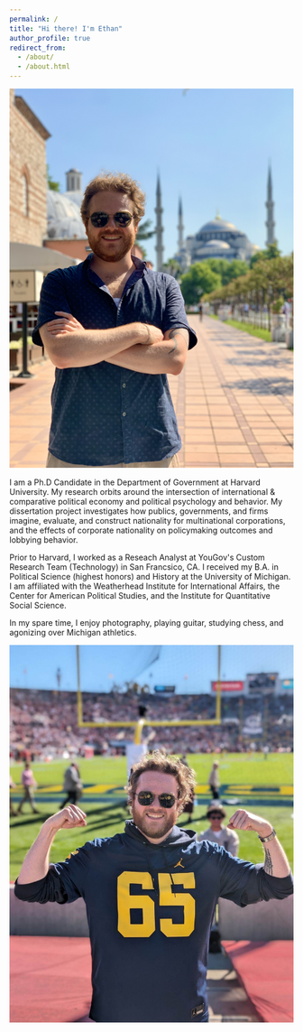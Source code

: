 ```yaml
---
permalink: /
title: "Hi there! I'm Ethan"
author_profile: true
redirect_from: 
  - /about/
  - /about.html
---
```


![At the Blue Mosque in Turkey](/images/blue_mosque.jpg)

I am a Ph.D Candidate in the Department of Government at Harvard University. My research orbits around the intersection of international & comparative political economy and political psychology and behavior. My dissertation project investigates how publics, governments, and firms imagine, evaluate, and construct nationality for multinational corporations, and the effects of corporate nationality on policymaking outcomes and lobbying behavior.

Prior to Harvard, I worked as a Reseach Analyst at YouGov's Custom Research Team (Technology) in San Francsico, CA. I received my B.A. in Political Science (highest honors) and History at the University of Michigan. I am affiliated with the Weatherhead Institute for International Affairs, the Center for American Political Studies, and the Institute for Quantitative Social Science.

In my spare time, I enjoy photography, playing guitar, studying chess, and agonizing over Michigan athletics.

![National Champions!](/images/rosebowl.JPG)
